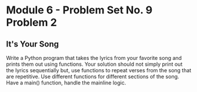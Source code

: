 # Module 6 - Problem Set No. 9 Problem 2

## It's Your Song

Write a Python program that takes the lyrics from your favorite song and prints them out using functions. Your solution should not simply print out the lyrics sequentially but, use functions to repeat verses from the song that are repetitive. Use different functions for different sections of the song. Have a main() function, handle the mainline logic.
